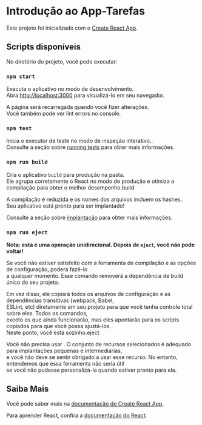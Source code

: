 # Introdução ao App-Tarefas

Este projeto foi inicializado com o [Create React App](https://github.com/facebook/create-react-app).

## Scripts disponíveis

No diretório do projeto, você pode executar:

### `npm start`

Executa o aplicativo no modo de desenvolvimento.\
Abra [http://localhost:3000](http://localhost:3000) para visualizá-lo em seu navegador.

A página será recarregada quando você fizer alterações.\
Você também pode ver lint errors no console.

### `npm test`

Inicia o executor de teste no modo de inspeção interativo..\
Consulte a seção sobre [running tests](https://facebook.github.io/create-react-app/docs/running-tests) para obter mais informações.

### `npm run build`

Cria o aplicativo `build` para produção na pasta.\
Ele agrupa corretamente o React no modo de produção e otimiza a compilação para obter o melhor desempenho.build

A compilação é reduzida e os nomes dos arquivos incluem os hashes.\
Seu aplicativo está pronto para ser implantado!

Consulte a seção sobre [implantação](https://facebook.github.io/create-react-app/docs/deployment) para obter mais informações.

### `npm run eject`

**Nota: esta é uma operação unidirecional. Depois de `eject`, você não pode voltar!**

Se você não estiver satisfeito com a ferramenta de compilação e as opções de configuração, poderá fazê-lo\
a qualquer momento. Esse comando removerá a dependência de build único do seu projeto.

Em vez disso, ele copiará todos os arquivos de configuração e as dependências transitivas (webpack, Babel,\
ESLint, etc) diretamente em seu projeto para que você tenha controle total sobre eles. Todos os comandos,\
exceto os que ainda funcionarão, mas eles apontarão para os scripts copiados para que você possa ajustá-los.\
Neste ponto, você está sozinho.eject

Você não precisa usar . O conjunto de recursos selecionados é adequado para implantações pequenas e intermediárias,\
e você não deve se sentir obrigado a usar esse recurso. No entanto, entendemos que essa ferramenta não seria útil\
se você não pudesse personalizá-la quando estiver pronto para ela.

## Saiba Mais

Você pode saber mais na [documentação do Create React App](https://facebook.github.io/create-react-app/docs/getting-started).

Para aprender React, confira a [documentação do React](https://reactjs.org/).
